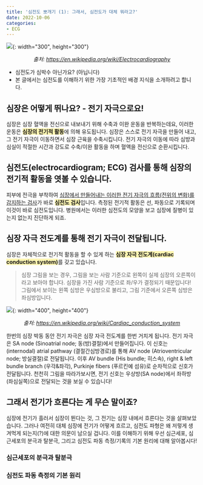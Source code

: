 ```yaml
---
title: '심전도 뽀개기 (1): 그래서, 심전도가 대체 뭐라고?'
date: 2022-10-06
categories:
- ECG
---
```


![](../../assets/images/ecg1_sinusrhythm.png){: width="300", height="300"}
<center><i>출처: <a href="https://en.wikipedia.org/wiki/Electrocardiographym">https://en.wikipedia.org/wiki/Electrocardiography</a></i></center>

- 심전도가 심박수 아닌가요? (아닙니다)
- 본 글에서는 심전도를 이해하기 위한 가장 기초적인 배경 지식을 소개하려고 합니다.

<!-- more -->

## 심장은 어떻게 뛰나요? - 전기 자극으로요!
심장은 심장 혈액을 전신으로 내보내기 위해 수축과 이완 운동을 반복하는데요, 이러한 운동은 <strong><span style="background-color: #fff5b1">심장의 전기적 활동</span></strong>에 의해 유도됩니다. 심장은 스스로 전기 자극을 만들어 내고, 그 전기 자극이 이동하면서 심장 근육을 수축시킵니다. 전기 자극의 이동에 따라 심방과 심실이 적절한 시간과 강도로 수축/이완 활동을 하며 혈액을 전신으로 순환시킵니다.

## 심전도(electrocardiogram; ECG) 검사를 통해 심장의 전기적 활동을 엿볼 수 있습니다.
피부에 전극을 부착하여 <u>심장에서 만들어내는 이러한 전기 자극의 흐름(전위의 변화)를 감지하는 검사</u>가 바로 <strong><span style="background-color: #fff5b1">심전도 검사</span></strong>입니다. 측정된 전기적 활동은 선, 파동으로 기록되며 이것이 바로 심전도입니다. 병원에서는 이러한 심전도의 모양을 보고 심장에 질병이 있는지 없는지 진단하게 되죠.

## 심장 자극 전도계를 통해 전기 자극이 전달됩니다.
심장은 자체적으로 전기적 활동을 할 수 있게 하는 <strong><span style="background-color: #fff5b1">심장 자극 전도계(cardiac conduction system)</span></strong>를 갖고 있습니다.

> 심장 그림을 보는 경우, 그림을 보는 사람 기준으로 왼쪽이 실제 심장의 오른쪽이라고 보아야 합니다. 심장을 가진 사람 기준으로 좌/우가 결정되기 때문입니다! 그림에서 보이는 왼쪽 심방은 우심방으로 불리고, 그림 기준에서 오른쪽 심방은 좌심방입니다. 

![](../../assets/images/ecg1_ccs.jpeg){: width="400", height="400"}

<center><i>출처: <a href="https://en.wikipedia.org/wiki/Cardiac_conduction_system">https://en.wikipedia.org/wiki/Cardiac_conduction_system</a></i></center>

한번의 심장 박동 동안 전기 자극은 심장 자극 전도계를 한번 거치게 됩니다. 전기 자극은 SA node (Sinoatrial node; 동(방)결절)에서 만들어집니다. 이 신호는 (internodal) atrial pathway (결절간심방경로)를 통해 AV node (Atrioventricular node; 방실결절)로 전달됩니다. 이후 AV bundle (His bundle; 히스속), right & left bundle branch (우각&좌각), Purkinje fibers (푸르킨예 섬유)로 순차적으로 신호가 전달됩니다. 천천히 그림을 따라가보시면, 전기 신호는 우상방(SA node)에서 좌하방(좌심실쪽)으로 전달되는 것을 보실 수 있습니다! 

## 그래서 전기가 흐른다는 게 무슨 말이죠?
심장에 전기가 흘러서 심장이 뛴다는 것, 그 전기는 심장 내에서 흐른다는 것을 살펴보았습니다. 그러나 여전히 대체 심장에 전기가 어떻게 흐르고, 심전도 파형은 왜 저렇게 생겨먹게 되는지(?)에 대한 의문이 남으실 겁니다. 이를 이해하기 위해 우선 심근세포, 심근세포의 분극과 탈분극, 그리고 심전도 파동 측정/기록의 기본 원리에 대해 알아봅시다!

### 심근세포의 분극과 탈분극


### 심전도 파동 측정의 기본 원리
